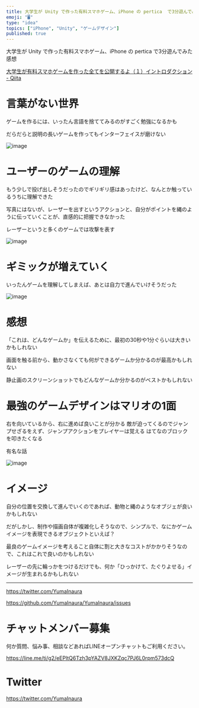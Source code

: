 ```yaml
---
title: 大学生が Unity で作った有料スマホゲーム、iPhone の pertica  で3分遊んでみた感想
emoji: "🖥"
type: "idea"
topics: ["iPhone", "Unity", "ゲームデザイン"]
published: true
---
```


大学生が Unity で作った有料スマホゲーム、iPhone の pertica  で3分遊んでみた感想

[大学生が有料スマホゲームを作った全てを公開するよ（１）イントロダクション - Qiita](https://qiita.com/shoi_ito/items/2234414af441e448a85e)

# 言葉がない世界

ゲームを作るには、いったん言語を捨ててみるのがすごく勉強になるかも

だらだらと説明の長いゲームを作ってもインターフェイスが磨けない


![image](https://user-images.githubusercontent.com/13635059/51380374-f6016480-1b54-11e9-8acc-9dd6bcca72d1.png)

# ユーザーのゲームの理解

もう少しで投げ出しそうだったのでギリギリ感はあったけど、なんとか触っているうちに理解できた

写真にはないが、レーザーを出すというアクションと、自分がポイントを縄のように伝っていくことが、直感的に把握できなかった

レーザーというと多くのゲームでは攻撃を表す

![image](https://user-images.githubusercontent.com/13635059/51380425-17fae700-1b55-11e9-80c4-40ac5aa19bb6.png)


# ギミックが増えていく

いったんゲームを理解してしまえば、あとは自力で進んでいけそうだった

![image](https://user-images.githubusercontent.com/13635059/51380521-424ca480-1b55-11e9-9b36-8e577345ab00.png)

# 感想

「これは、どんなゲームか」を伝えるために、最初の30秒や1分ぐらいは大きいかもしれない

画面を触る前から、動かさなくても何ができるゲームか分かるのが最高かもしれない

静止画のスクリーンショットでもどんなゲームか分かるのがベストかもしれない

# 最強のゲームデザインはマリオの1面

右を向いているから、右に進めば良いことが分かる
敵が迫ってくるのでジャンプせざるをえず、ジャンプアクションをプレイヤーは覚える
はてなのブロックを叩きたくなる

有名な話

![image](https://user-images.githubusercontent.com/13635059/51380810-e898aa00-1b55-11e9-9773-d9e0c710f9c2.png)

# イメージ

自分の位置を交換して進んでいくのであれば、動物と縄のようなオブジェが良いかもしれない

だがしかし、制作や描画自体が複雑化しそうなので、シンプルで、なにかゲームイメージを表現できるオブジェクトといえば？

最良のゲームイメージを考えること自体に割と大きなコストがかかりそうなので、これはこれで良いのかもしれない

レーザーの先に輪っかをつけるだけでも、何か「ひっかけて、たぐりよせる」イメージが生まれるかもしれない


---

https://twitter.com/YumaInaura

https://github.com/YumaInaura/YumaInaura/issues











<!-- Update From Qiita API -->

# チャットメンバー募集


何か質問、悩み事、相談などあればLINEオープンチャットもご利用ください。

https://line.me/ti/g2/eEPltQ6Tzh3pYAZV8JXKZqc7PJ6L0rpm573dcQ





# Twitter


https://twitter.com/YumaInaura


<!-- Update From Qiita API -->


